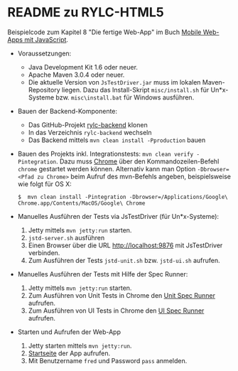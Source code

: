 # README zu RYLC-HTML5 #

Beispielcode zum Kapitel 8 "Die fertige Web-App" im Buch [Mobile Web-Apps mit JavaScript](opitz-consulting.com/go_javascriptbuch).

*   Voraussetzungen:
    *   Java Development Kit 1.6 oder neuer.
    *   Apache Maven 3.0.4 oder neuer.
    *   Die aktuelle Version von `JsTestDriver.jar` muss im lokalen Maven-Repository liegen.
        Dazu das Install-Skript `misc/install.sh` für Un*x-Systeme bzw. `misc\install.bat` für Windows ausführen.
*   Bauen der Backend-Komponente:
    *   Das GitHub-Projekt [rylc-backend](https://github.com/mjswa/rylc-backend) klonen
    *   In das Verzeichnis `rylc-backend` wechseln
    *   Das Backend mittels `mvn clean install -Pproduction` bauen
*   Bauen des Projekts inkl. Integrationstests: `mvn clean verify -Pintegration`.
    Dazu muss [Chrome](http://www.google.com/chrome) über den Kommandozeilen-Befehl `chrome` gestartet werden können.
    Alternativ kann man Option `-Dbrowser=<Pfad zu Chrome>` beim Aufruf des mvn-Befehls angeben, beispielsweise wie folgt für OS X:
    
    <pre><code>$  mvn clean install -Pintegration -Dbrowser=/Applications/Google\ Chrome.app/Contents/MacOS/Google\ Chrome</code></pre>
     
*   Manuelles Ausführen der Tests via JsTestDriver (für Un*x-Systeme):
    1.   Jetty mittels `mvn jetty:run` starten.
    1.  `jstd-server.sh` ausführen
    1.   Einen Browser über die URL [http://localhost:9876](http://localhost:9876) mit JsTestDriver verbinden.
    1.   Zum Ausführen der Tests `jstd-unit.sh` bzw. `jstd-ui.sh` aufrufen.
*   Manuelles Ausführen der Tests mit Hilfe der Spec Runner:
    1.   Jetty mittels `mvn jetty:run` starten.
    1.   Zum Ausführen von Unit Tests in Chrome den [Unit Spec Runner](http://localhost:8585/rylc-html5/UnitSpecRunner.html) aufrufen.
    1.   Zum Ausführen von UI Tests in Chrome den [UI Spec Runner](http://localhost:8585/rylc-html5/UiSpecRunner.html) aufrufen.
*   Starten und Aufrufen der Web-App
    1.   Jetty starten mittels `mvn jetty:run`.
    1.   [Startseite](http://localhost:8585/rylc-html5) der App aufrufen.
    1.   Mit Benutzername `fred` und Password `pass` anmelden.

